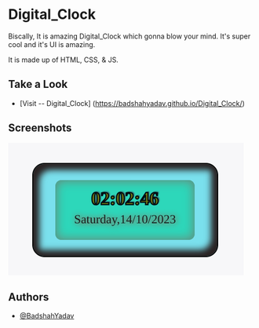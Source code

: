 
#  Digital_Clock

Biscally, It is amazing Digital_Clock which gonna blow your mind. It's super cool and it's UI is amazing.

It is made up of HTML, CSS, & JS.

## Take a Look

 - [Visit -- Digital_Clock] (https://badshahyadav.github.io/Digital_Clock/)
 

## Screenshots

![App Screenshot](https://github.com/BadshahYadav/Digital_Clock/blob/master/Digital_Clock.png)


## Authors

- [@BadshahYadav](https://github.com/BadshahYadav)


